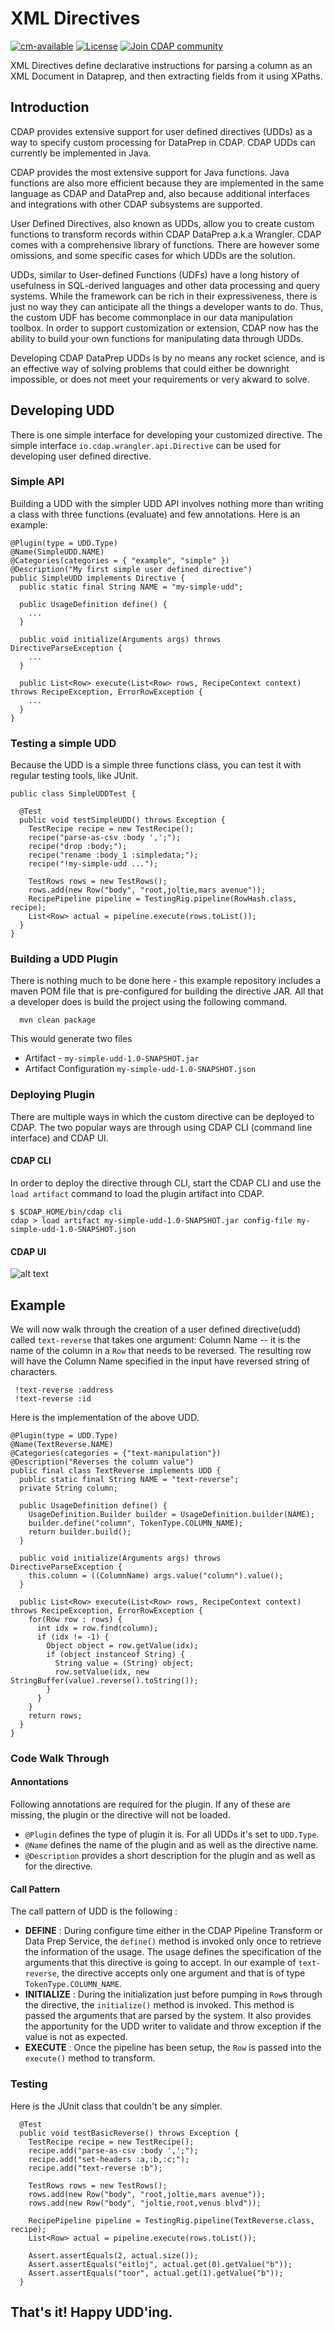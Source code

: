 # XML Directives

[![cm-available](https://cdap-users.herokuapp.com/assets/cm-available.svg)](https://docs.cdap.io/cdap/current/en/integrations/cask-market.html)
[![License](https://img.shields.io/badge/License-Apache%202.0-blue.svg)](https://opensource.org/licenses/Apache-2.0)
[![Join CDAP community](https://cdap-users.herokuapp.com/badge.svg?t=wrangler)](https://cdap-users.herokuapp.com?t=1)

XML Directives define declarative instructions for parsing a column as an XML Document in Dataprep, and then extracting fields from it using XPaths.

## Introduction

CDAP provides extensive support for user defined directives (UDDs) as a way to specify custom processing for DataPrep in CDAP. CDAP UDDs can currently be implemented in Java.

CDAP provides the most extensive support for Java functions. Java functions are also more efficient because they are implemented in the same language as CDAP and DataPrep and, also because additional interfaces and integrations with other CDAP subsystems are supported.

User Defined Directives, also known as UDDs, allow you to create custom functions to transform records within CDAP DataPrep a.k.a Wrangler. CDAP comes with a comprehensive library of functions. There are however some omissions, and some specific cases for which UDDs are the solution.

UDDs, similar to User-defined Functions (UDFs) have a long history of usefulness in SQL-derived languages and other data processing and query systems.  While the framework can be rich in their expressiveness, there is just no way they can anticipate all the things a developer wants to do.  Thus, the custom UDF has become commonplace in our data manipulation toolbox. In order to support customization or extension, CDAP now has the ability to build your own functions for manipulating data through UDDs.

Developing CDAP DataPrep UDDs is by no means any rocket science, and is an effective way of solving problems that could either be downright impossible, or does not meet your requirements or very akward to solve. 

## Developing UDD

There is one simple interface for developing your customized directive. The simple interface `io.cdap.wrangler.api.Directive` can be used for developing user defined directive.

### Simple API

Building a UDD with the simpler UDD API involves nothing more than writing a class with three functions (evaluate) and few annotations. Here is an example:

```
@Plugin(type = UDD.Type)
@Name(SimpleUDD.NAME)
@Categories(categories = { "example", "simple" })
@Description("My first simple user defined directive")
public SimpleUDD implements Directive {
  public static final String NAME = "my-simple-udd";
  
  public UsageDefinition define() {
    ...
  }
  
  public void initialize(Arguments args) throws DirectiveParseException {
    ...
  }
  
  public List<Row> execute(List<Row> rows, RecipeContext context) throws RecipeException, ErrorRowException {
    ...
  }
}
```

### Testing a simple UDD

Because the UDD is a simple three functions class, you can test it with regular testing tools, like JUnit.

```
public class SimpleUDDTest {

  @Test
  public void testSimpleUDD() throws Exception {
    TestRecipe recipe = new TestRecipe();
    recipe("parse-as-csv :body ',';");
    recipe("drop :body;");
    recipe("rename :body_1 :simpledata;");
    recipe("!my-simple-udd ...");
    
    TestRows rows = new TestRows();
    rows.add(new Row("body", "root,joltie,mars avenue"));
    RecipePipeline pipeline = TestingRig.pipeline(RowHash.class, recipe);
    List<Row> actual = pipeline.execute(rows.toList());
  }
}
```

### Building a UDD Plugin

There is nothing much to be done here - this example repository includes a maven POM file that is pre-configured for building the directive JAR. All that a developer does is build the project using the following command. 

```
  mvn clean package
```

This would generate two files

  * Artifact - `my-simple-udd-1.0-SNAPSHOT.jar`
  * Artifact Configuration `my-simple-udd-1.0-SNAPSHOT.json`
  
### Deploying Plugin

There are multiple ways in which the custom directive can be deployed to CDAP. The two popular ways are through using CDAP CLI (command line interface) and CDAP UI.

#### CDAP CLI

In order to deploy the directive through CLI, start the CDAP CLI and use the `load artifact` command to load the plugin artifact into CDAP. 

```
$ $CDAP_HOME/bin/cdap cli
cdap > load artifact my-simple-udd-1.0-SNAPSHOT.jar config-file my-simple-udd-1.0-SNAPSHOT.json
```

#### CDAP UI
![alt text](https://github.com/hydrator/example-directive/blob/develop/docs/directive-plugin.gif "Logo Title Text 1")

## Example

We will now walk through the creation of a user defined directive(udd) called `text-reverse` that takes one argument: Column Name -- it is the name of the column in a `Row` that needs to be reversed. The resulting row will have the Column Name specified in the input have reversed string of characters.

```
 !text-reverse :address
 !text-reverse :id
```

Here is the implementation of the above UDD. 

```
@Plugin(type = UDD.Type)
@Name(TextReverse.NAME)
@Categories(categories = {"text-manipulation"})
@Description("Reverses the column value")
public final class TextReverse implements UDD {
  public static final String NAME = "text-reverse";
  private String column;
  
  public UsageDefinition define() {
    UsageDefinition.Builder builder = UsageDefinition.builder(NAME);
    builder.define("column", TokenType.COLUMN_NAME);
    return builder.build();
  }
  
  public void initialize(Arguments args) throws DirectiveParseException {
    this.column = ((ColumnName) args.value("column").value();
  }
  
  public List<Row> execute(List<Row> rows, RecipeContext context) throws RecipeException, ErrorRowException {
    for(Row row : rows) {
      int idx = row.find(column);
      if (idx != -1) {
        Object object = row.getValue(idx);
        if (object instanceof String) {
          String value = (String) object;
          row.setValue(idx, new StringBuffer(value).reverse().toString());
        }
      }
    }
    return rows;
  }
}
```

### Code Walk Through

#### Annontations

Following annotations are required for the plugin. If any of these are missing, the plugin or the directive will not be loaded. 

* `@Plugin` defines the type of plugin it is. For all UDDs it's set to `UDD.Type`.
* `@Name` defines the name of the plugin and as well as the directive name. 
* `@Description` provides a short description for the plugin and as well as for the directive. 

#### Call Pattern

The call pattern of UDD is the following :

* **DEFINE** : During configure time either in the CDAP Pipeline Transform or Data Prep Service, the `define()` method is invoked only once to retrieve the information of the usage. The usage defines the specification of the arguments that this directive is going to accept. In our example of `text-reverse`, the directive accepts only one argument and that is of type `TokenType.COLUMN_NAME`.
* **INITIALIZE** : During the initialization just before pumping in `Row`s through the directive, the `initialize()` method is invoked. This method is passed the arguments that are parsed by the system. It also provides the apportunity for the UDD writer to validate and throw exception if the value is not as expected.
* **EXECUTE** : Once the pipeline has been setup, the `Row` is passed into the `execute()` method to transform. 

### Testing

Here is the JUnit class that couldn't be any simpler. 

```
  @Test
  public void testBasicReverse() throws Exception {
    TestRecipe recipe = new TestRecipe();
    recipe.add("parse-as-csv :body ',';");
    recipe.add("set-headers :a,:b,:c;");
    recipe.add("text-reverse :b");

    TestRows rows = new TestRows();
    rows.add(new Row("body", "root,joltie,mars avenue"));
    rows.add(new Row("body", "joltie,root,venus blvd"));

    RecipePipeline pipeline = TestingRig.pipeline(TextReverse.class, recipe);
    List<Row> actual = pipeline.execute(rows.toList());

    Assert.assertEquals(2, actual.size());
    Assert.assertEquals("eitloj", actual.get(0).getValue("b"));
    Assert.assertEquals("toor", actual.get(1).getValue("b"));
  }
```

## That's it! Happy UDD'ing.

 
  


